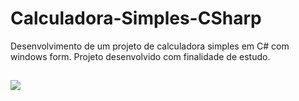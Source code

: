# Calculadora-Simples-CSharp 

 Desenvolvimento de um projeto de calculadora simples em C# com windows form. Projeto desenvolvido com finalidade de estudo. 
 
 ##
 
 
<img src="https://media.discordapp.net/attachments/807610857164374076/926580341320323142/calcuadora.png">
